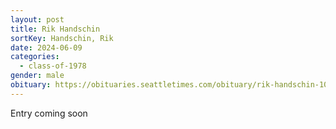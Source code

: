 ```yaml
---
layout: post
title: Rik Handschin
sortKey: Handschin, Rik
date: 2024-06-09
categories:
  - class-of-1978
gender: male
obituary: https://obituaries.seattletimes.com/obituary/rik-handschin-1090011762
---
```

E﻿ntry coming soon